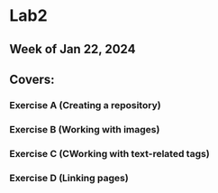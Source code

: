 # Lab2
## Week of Jan 22, 2024
## Covers: 
### Exercise A (Creating a repository)
### Exercise B (Working with images)
### Exercise C (CWorking with text-related tags)
### Exercise D (Linking pages)